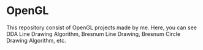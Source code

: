 # OpenGL
This repository consist of OpenGL projects made by me. Here, you can see DDA Line Drawing Algorithm, Bresnum Line Drawing, Bresnum Circle Drawing Algorithm, etc.
